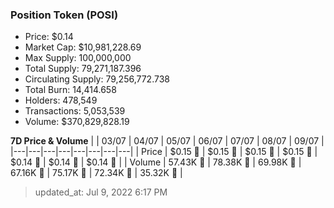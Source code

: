 
  ### Position Token (POSI)
  - Price: $0.14
  - Market Cap: $10,981,228.69
  - Max Supply: 100,000,000
  - Total Supply: 79,271,187.396
  - Circulating Supply: 79,256,772.738
  - Total Burn: 14,414.658
  - Holders: 478,549
  - Transactions: 5,053,539
  - Volume: $370,829,828.19

  **7D Price & Volume**
  | | 03&#x2F;07 | 04&#x2F;07 | 05&#x2F;07 | 06&#x2F;07 | 07&#x2F;07 | 08&#x2F;07 | 09&#x2F;07 |
  |---|---|---|---|---|---|---|---|
  | Price | $0.15 🔻 | $0.15 🔻 | $0.15 🔻 | $0.15 🚀 | $0.14 🔻 | $0.14 🔻 | $0.14 🔻 |
  | Volume | 57.43K 🔻 | 78.38K 🚀 | 69.98K 🔻 | 67.16K 🔻 | 75.17K 🚀 | 72.34K 🔻 | 35.32K 🔻 |

  > updated_at: Jul 9, 2022 6:17 PM
